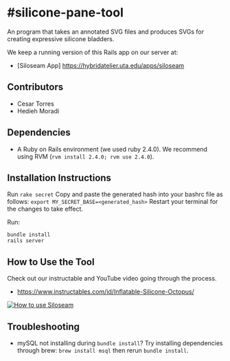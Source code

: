 #silicone-pane-tool
=========

An program that takes an annotated SVG files and produces SVGs for creating expressive silicone bladders. 

We keep a running version of this Rails app on our server at: 

* [Siloseam App] https://hybridatelier.uta.edu/apps/siloseam

## Contributors

* Cesar Torres
* Hedieh Moradi

## Dependencies

* A Ruby on Rails environment (we used ruby 2.4.0). We recommend using RVM (`rvm install 2.4.0; rvm use 2.4.0`).


## Installation Instructions
Run
`rake secret`
Copy and paste the generated hash into your bashrc file as follows:
`export MY_SECRET_BASE=<generated_hash>`
Restart your terminal for the changes to take effect.

Run: 
```
bundle install
rails server
```

## How to Use the Tool
Check out our instructable and YouTube video going through the process. 
* https://www.instructables.com/id/Inflatable-Silicone-Octopus/

[![How to use Siloseam](http://img.youtube.com/vi/BlMqOIE3d1k/0.jpg)](http://www.youtube.com/watch?v=BlMqOIE3d1k "")

## Troubleshooting

* mySQL not installing during `bundle install`? Try installing dependencies through brew: `brew install msql` then rerun `bundle install`.  


